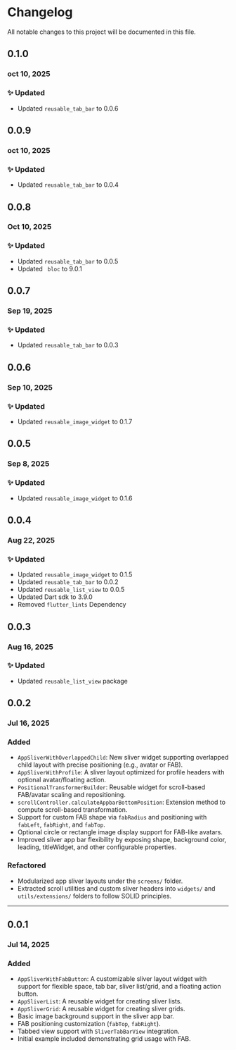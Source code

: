 # Changelog

All notable changes to this project will be documented in this file.

## 0.1.0

### oct 10, 2025

### ✨ Updated


- Updated `reusable_tab_bar` to 0.0.6

## 0.0.9

### oct 10, 2025

### ✨ Updated


- Updated `reusable_tab_bar` to 0.0.4

## 0.0.8

### Oct 10, 2025

### ✨ Updated

- Updated `reusable_tab_bar` to 0.0.5
- Updated ` bloc` to 9.0.1

## 0.0.7

### Sep 19, 2025

### ✨ Updated

- Updated `reusable_tab_bar` to 0.0.3

## 0.0.6

### Sep 10, 2025

### ✨ Updated

- Updated `reusable_image_widget` to 0.1.7

## 0.0.5

### Sep 8, 2025

### ✨ Updated

- Updated `reusable_image_widget` to 0.1.6

## 0.0.4

### Aug 22, 2025

### ✨ Updated

- Updated `reusable_image_widget` to 0.1.5
- Updated `reusable_tab_bar` to 0.0.2
- Updated `reusable_list_view` to 0.0.5
- Updated Dart sdk to 3.9.0
- Removed `flutter_lints` Dependency

## 0.0.3

### Aug 16, 2025

### ✨ Updated

- Updated `reusable_list_view` package

## 0.0.2

### Jul 16, 2025

### Added

- `AppSliverWithOverlappedChild`: New sliver widget supporting overlapped child layout with precise positioning (e.g.,
  avatar or FAB).
- `AppSliverWithProfile`: A sliver layout optimized for profile headers with optional avatar/floating action.
- `PositionalTransformerBuilder`: Reusable widget for scroll-based FAB/avatar scaling and repositioning.
- `scrollController.calculateAppbarBottomPosition`: Extension method to compute scroll-based transformation.
- Support for custom FAB shape via `fabRadius` and positioning with `fabLeft`, `fabRight`, and `fabTop`.
- Optional circle or rectangle image display support for FAB-like avatars.
- Improved sliver app bar flexibility by exposing shape, background color, leading, titleWidget, and other configurable
  properties.

### Refactored

- Modularized app sliver layouts under the `screens/` folder.
- Extracted scroll utilities and custom sliver headers into `widgets/` and `utils/extensions/` folders to follow SOLID
  principles.

---

## 0.0.1

### Jul 14, 2025

### Added

- `AppSliverWithFabButton`: A customizable sliver layout widget with support for flexible space, tab bar, sliver
  list/grid, and a floating action button.
- `AppSliverList`: A reusable widget for creating sliver lists.
- `AppSliverGrid`: A reusable widget for creating sliver grids.
- Basic image background support in the sliver app bar.
- FAB positioning customization (`fabTop`, `fabRight`).
- Tabbed view support with `SliverTabBarView` integration.
- Initial example included demonstrating grid usage with FAB.
